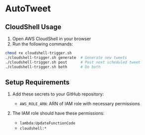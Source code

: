 # AutoTweet

## CloudShell Usage

1. Open AWS CloudShell in your browser
2. Run the following commands:
```bash
chmod +x cloudshell-trigger.sh
./cloudshell-trigger.sh generate  # Generate new tweets
./cloudshell-trigger.sh post      # Post next scheduled tweet
./cloudshell-trigger.sh both      # Do both
```

## Setup Requirements

1. Add these secrets to your GitHub repository:
   - `AWS_ROLE_ARN`: ARN of IAM role with necessary permissions
   
2. The IAM role should have these permissions:
   - `lambda:UpdateFunctionCode`
   - `cloudshell:*`
